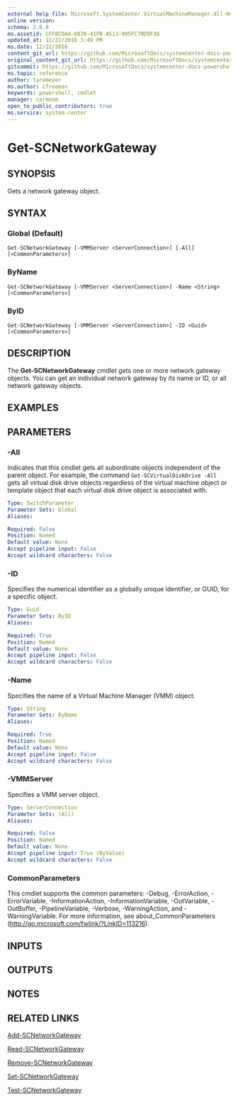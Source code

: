 ```yaml
---
external help file: Microsoft.SystemCenter.VirtualMachineManager.dll-Help.xml
online version: 
schema: 2.0.0
ms.assetid: CFFBCDA4-8870-41FB-A513-995FC70D9F38
updated_at: 12/22/2016 3:49 PM
ms.date: 12/22/2016
content_git_url: https://github.com/MicrosoftDocs/systemcenter-docs-powershell/blob/live/systemcenter-cmdlets/SystemCenter2016/VirtualMachineManager/vlatest/Get-SCNetworkGateway.md
original_content_git_url: https://github.com/MicrosoftDocs/systemcenter-docs-powershell/blob/live/systemcenter-cmdlets/SystemCenter2016/VirtualMachineManager/vlatest/Get-SCNetworkGateway.md
gitcommit: https://github.com/MicrosoftDocs/systemcenter-docs-powershell/blob/8c8c20cafa5c1354636ca569508504b8373fce2c/systemcenter-cmdlets/SystemCenter2016/VirtualMachineManager/vlatest/Get-SCNetworkGateway.md
ms.topic: reference
author: tarameyer
ms.author: cfreeman
keywords: powershell, cmdlet
manager: carmonm
open_to_public_contributors: true
ms.service: system-center
---
```


# Get-SCNetworkGateway

## SYNOPSIS
Gets a network gateway object.

## SYNTAX

### Global (Default)
```
Get-SCNetworkGateway [-VMMServer <ServerConnection>] [-All] [<CommonParameters>]
```

### ByName
```
Get-SCNetworkGateway [-VMMServer <ServerConnection>] -Name <String> [<CommonParameters>]
```

### ByID
```
Get-SCNetworkGateway [-VMMServer <ServerConnection>] -ID <Guid> [<CommonParameters>]
```

## DESCRIPTION
The **Get-SCNetworkGateway** cmdlet gets one or more network gateway objects.
You can get an individual network gateway by its name or ID, or all network gateway objects.

## EXAMPLES


## PARAMETERS

### -All
Indicates that this cmdlet gets all subordinate objects independent of the parent object.
For example, the command `Get-SCVirtualDiskDrive -All` gets all virtual disk drive objects regardless of the virtual machine object or template object that each virtual disk drive object is associated with.

```yaml
Type: SwitchParameter
Parameter Sets: Global
Aliases: 

Required: False
Position: Named
Default value: None
Accept pipeline input: False
Accept wildcard characters: False
```

### -ID
Specifies the numerical identifier as a globally unique identifier, or GUID, for a specific object.

```yaml
Type: Guid
Parameter Sets: ByID
Aliases: 

Required: True
Position: Named
Default value: None
Accept pipeline input: False
Accept wildcard characters: False
```

### -Name
Specifies the name of a Virtual Machine Manager (VMM) object.

```yaml
Type: String
Parameter Sets: ByName
Aliases: 

Required: True
Position: Named
Default value: None
Accept pipeline input: False
Accept wildcard characters: False
```

### -VMMServer
Specifies a VMM server object.

```yaml
Type: ServerConnection
Parameter Sets: (All)
Aliases: 

Required: False
Position: Named
Default value: None
Accept pipeline input: True (ByValue)
Accept wildcard characters: False
```

### CommonParameters
This cmdlet supports the common parameters: -Debug, -ErrorAction, -ErrorVariable, -InformationAction, -InformationVariable, -OutVariable, -OutBuffer, -PipelineVariable, -Verbose, -WarningAction, and -WarningVariable. For more information, see about_CommonParameters (http://go.microsoft.com/fwlink/?LinkID=113216).

## INPUTS

## OUTPUTS

## NOTES

## RELATED LINKS

[Add-SCNetworkGateway](xref:SystemCenter2016/VirtualMachineManager/vlatest/Add-SCNetworkGateway.md)

[Read-SCNetworkGateway](xref:SystemCenter2016/VirtualMachineManager/vlatest/Read-SCNetworkGateway.md)

[Remove-SCNetworkGateway](xref:SystemCenter2016/VirtualMachineManager/vlatest/Remove-SCNetworkGateway.md)

[Set-SCNetworkGateway](xref:SystemCenter2016/VirtualMachineManager/vlatest/Set-SCNetworkGateway.md)

[Test-SCNetworkGateway](xref:SystemCenter2016/VirtualMachineManager/vlatest/Test-SCNetworkGateway.md)


